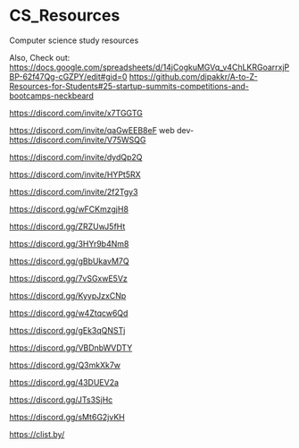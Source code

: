 # CS_Resources
Computer science study resources

Also, Check out: https://docs.google.com/spreadsheets/d/14jCogkuMGVq_v4ChLKRGoarrxjPBP-62f47Qg-cGZPY/edit#gid=0
                 https://github.com/dipakkr/A-to-Z-Resources-for-Students#25-startup-summits-competitions-and-bootcamps-neckbeard


https://discord.com/invite/x7TGGTG

https://discord.com/invite/qaGwEEB8eF
 web dev- https://discord.com/invite/V75WSQG

https://discord.com/invite/dydQp2Q

https://discord.com/invite/HYPt5RX

https://discord.com/invite/2f2Tgy3

https://discord.gg/wFCKmzgjH8

https://discord.gg/ZRZUwJ5fHt

https://discord.gg/3HYr9b4Nm8

https://discord.gg/gBbUkavM7Q

https://discord.gg/7vSGxwE5Vz

https://discord.gg/KyypJzxCNp

https://discord.gg/w4Ztqcw6Qd

https://discord.gg/gEk3qQNSTj

https://discord.gg/VBDnbWVDTY

https://discord.gg/Q3mkXk7w

https://discord.gg/43DUEV2a

https://discord.gg/JTs3SjHc


https://discord.gg/sMt6G2jvKH







https://clist.by/
